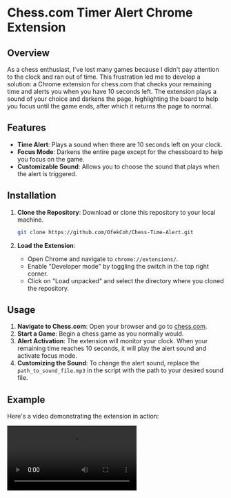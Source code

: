 # Chess.com Timer Alert Chrome Extension

## Overview

As a chess enthusiast, I've lost many games because I didn't pay attention to the clock and ran out of time. This frustration led me to develop a solution: a Chrome extension for chess.com that checks your remaining time and alerts you when you have 10 seconds left. The extension plays a sound of your choice and darkens the page, highlighting the board to help you focus until the game ends, after which it returns the page to normal.

## Features

- **Time Alert**: Plays a sound when there are 10 seconds left on your clock.
- **Focus Mode**: Darkens the entire page except for the chessboard to help you focus on the game.
- **Customizable Sound**: Allows you to choose the sound that plays when the alert is triggered.

## Installation

1. **Clone the Repository**: Download or clone this repository to your local machine.
    ```sh
    git clone https://github.com/OfekCoh/Chess-Time-Alert.git
    ```

2. **Load the Extension**:
    - Open Chrome and navigate to `chrome://extensions/`.
    - Enable "Developer mode" by toggling the switch in the top right corner.
    - Click on "Load unpacked" and select the directory where you cloned the repository.

## Usage

1. **Navigate to Chess.com**: Open your browser and go to [chess.com](https://www.chess.com).
2. **Start a Game**: Begin a chess game as you normally would.
3. **Alert Activation**: The extension will monitor your clock. When your remaining time reaches 10 seconds, it will play the alert sound and activate focus mode.
4. **Customizing the Sound**: To change the alert sound, replace the `path_to_sound_file.mp3` in the script with the path to your desired sound file.

## Example

Here's a video demonstrating the extension in action:

![Example Video](path_to_example_video.mp4)

